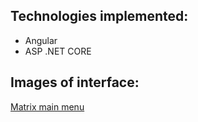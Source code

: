 ## Technologies implemented:

- Angular
- ASP .NET CORE

## Images of interface:
[Matrix main menu](https://github.com/emptycoder/client-server-lab/blob/master/Documentation/images/distr_lab.png)
